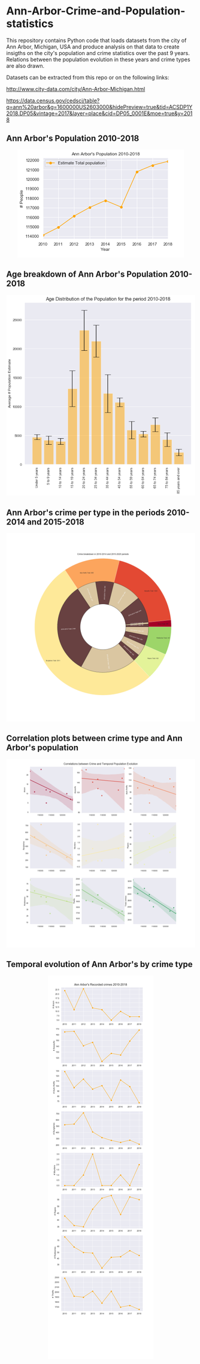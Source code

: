 # Ann-Arbor-Crime-and-Population-statistics

This repository contains Python code that loads datasets from the city of Ann Arbor, Michigan, USA and produce analysis on that data to create insigths on the city's population and crime statistics over the past 9 years. Relations between the population evolution in these years and crime types are also drawn.

Datasets can be extracted from this repo or on the following links:

http://www.city-data.com/city/Ann-Arbor-Michigan.html

https://data.census.gov/cedsci/table?q=ann%20arbor&g=1600000US2603000&hidePreview=true&tid=ACSDP1Y2018.DP05&vintage=2017&layer=place&cid=DP05_0001E&moe=true&y=2018

## Ann Arbor's Population 2010-2018
<p align="center">
  <img src="https://github.com/ficoncei/Ann-Arbor-Crime-and-Population-statistics/blob/master/EstPopulation.png">
</p>

## Age breakdown of Ann Arbor's Population 2010-2018
<p align="center">
  <img src="https://github.com/ficoncei/Ann-Arbor-Crime-and-Population-statistics/blob/master/AgeDistribution.png">
</p>

## Ann Arbor's crime per type in the periods 2010-2014 and 2015-2018
<p align="center">
  <img src="https://github.com/ficoncei/Ann-Arbor-Crime-and-Population-statistics/blob/master/Pie.png">
</p>

## Correlation plots between crime type and Ann Arbor's population 
<p align="center">
  <img src="https://github.com/ficoncei/Ann-Arbor-Crime-and-Population-statistics/blob/master/Correlations.png">
</p>


## Temporal evolution of Ann Arbor's by crime type
<p align="center">
  <img src="https://github.com/ficoncei/Ann-Arbor-Crime-and-Population-statistics/blob/master/CrimeTime.png">
</p>








